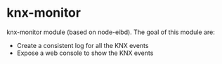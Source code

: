 # knx-monitor
knx-monitor module (based on node-eibd).
The goal of this module are:
- Create a consistent log for all the KNX events
- Expose a web console to show the KNX events
